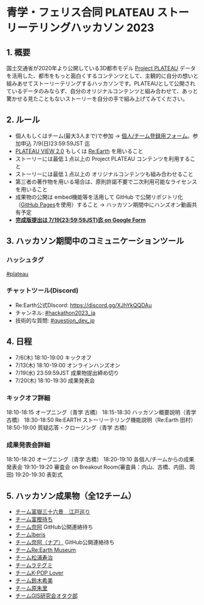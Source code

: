 # 青学・フェリス合同 PLATEAU ストーリーテリングハッカソン 2023

## 1. 概要
国土交通省が2020年より公開している3D都市モデル [Project PLATEAU](https://www.mlit.go.jp/plateau/) データを活用した、都市をもっと面白くするコンテンツとして、主観的に自分の想いと組みあせてストーリーテリングするハッカソンです。PLATEAUとして公開されているデータのみならず、自分のオリジナルコンテンツと組み合わせて、あっと驚かせる見たこともないストーリーを自分の手で組み上げてみてください。

## 2. ルール
* 個人もしくはチーム(最大3人まで)で参加 → [個人/チーム登録用フォーム](https://forms.gle/hTt5zaxzLRRB7nHw8)。参加申込 7/9(日)23:59:59JST 迄 
* [PLATEAU VIEW 2.0](https://www.mlit.go.jp/plateau/plateau-view-app/) もしくは [Re:Earth](https://reearth.io/ja/) を用いること
* ストーリーには最低１点以上の Project PLATEAU コンテンツを利用すること
* ストーリーには最低１点以上の オリジナルコンテンツも組み合わせること
* 第三者の著作物を用いる場合は、原則許諾不要で二次利用可能なライセンスを用いること
* 成果物の公開は embed機能等を活用して GitHub で公開リポジトリ化（[GitHub Pages](https://docs.github.com/ja/pages/getting-started-with-github-pages/about-github-pages)を使用）すること → ハッカソン期間中にハンズオン動画共有予定
* **[完成版提出は 7/19(23:59:59JST)迄 on Google Form](https://forms.gle/utwf2xauhG6p3bxg6)**



## 3. ハッカソン期間中のコミュニケーションツール
### ハッシュタグ
[#plateau](https://twitter.com/search?q=%23plateau)

### チャットツール(Discord)
* Re:Earth公式DIscord: https://discord.gg/XJhYkQQDAu
* チャンネル: [#hackathon2023_ja](https://discord.com/channels/870497079166910514/1126394231204872192) 
* 技術的な質問: [#question_dev_jp](https://discord.com/channels/870497079166910514/872736970860814356)

## 4. 日程
* 7/6(木) 18:10-19:00 キックオフ
* 7/13(木) 18:10-19:00 オンラインハンズオン
* 7/19(水) 23:59:59JST 成果物提出締め切り
* 7/20(木) 18:10-19:30 成果発表会

### キックオフ詳細
18:10-18:15 オープニング（青学 古橋）
18:15-18:30 ハッカソン概要説明（青学 古橋）
18:30-18:50 Re:EARTH ストーリーテリング機能説明（Re:Earth 田村）
18:50-19:00 質疑応答・クロージング（青学 古橋）

### 成果発表会詳細
18:10-18:20 オープニング（青学 古橋）
18:20-19:10 各個人/チームからの成果発表会
19:10-19:20 審査会 on Breakout Room(審査員：内山、古橋、内田、岡田)
19:20-19:30 表彰式

## 5. ハッカソン成果物（全12チーム）
 * [チーム富嶽三十六景　江戸巡り](https://akidinosaurs.github.io/samplestorytelling/)
 * [チーム富樫待ち](https://kk-kkch03.github.io/PLATEAUstorytellingHackathon_2023/)
 * [チーム奈阿](https://cgjfhhbifg.reearth.io) GitHub公開連絡待ち
 * [チームIberis](hsyuk.github.io/Iberistory/)
 * [チーム奈阿（ナア）](https://cgjfhhbifg.reearth.io) GitHub公開連絡待ち
 * [チームRe:Earth Museum](https://uc0101ym.github.io/StorytellingEDO/)
 * [チーム松浦寿治](https://toshiharu-matsuura.github.io/asukastorytelling/)
 * [チームラテグミ](https://zawa11.github.io/rategumi_storytelling/)
 * [チームK-POP Lover](https://yosi0530.github.io/Re-Earth-Hackathon/)
 * [チーム鈴木希美](https://nozzlepazzle.github.io/Nozomisreearth/)
 * [チーム原朱里](https://akarihara0213.github.io/Storytelling/)
 * [チームGIS研究会オタク部](https://chanceuxlife.github.io/storytelling_teamGISotaku/)

